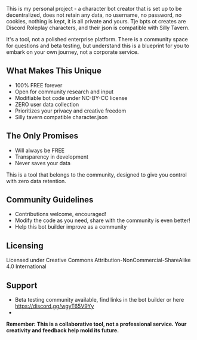 This is my personal project - a character bot creator that is set up to be decentralized, does not retain any data, no username, no password, no cookies, nothing is kept, it is all private and yours. Tje bpts ot creates are Discord Roleplay characters, and their json is compatible with Silly Tavern.

It's a tool, not a polished enterprise platform. There is a community space for questions and beta testing, but understand this is a blueprint for you to embark on your own journey, not a corporate service.


## __What Makes This Unique__ 

* 100% FREE forever
* Open for community research and input
* Modifiable bot code under NC-BY-CC license
* ZERO user data collection
* Prioritizes your privacy and creative freedom
* Silly tavern compatible character.json

## The Only Promises

* Will always be FREE
* Transparency in development
* Never saves your data

This is a tool that belongs to the community, designed to give you control with zero data retention.

## Community Guidelines

* Contributions welcome, encouraged! 
* Modify the code as you need, share with the community is even better!
* Help this bot builder improve as  a community

## Licensing
Licensed under Creative Commons Attribution-NonCommercial-ShareAlike 4.0 International

## Support

* Beta testing community available, find links in the bot builder or here https://discord.gg/wgyT65V9Yy
* 
**Remember: This is a collaborative tool, not a professional service. Your creativity and feedback help mold its future.**
